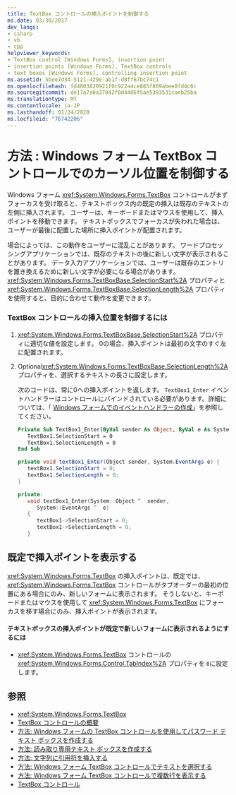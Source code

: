 ```yaml
---
title: TextBox コントロールの挿入ポイントを制御する
ms.date: 03/30/2017
dev_langs:
- csharp
- vb
- cpp
helpviewer_keywords:
- TextBox control [Windows Forms], insertion point
- insertion points [Windows Forms], TextBox controls
- text boxes [Windows Forms], controlling insertion point
ms.assetid: 5bee7d34-5121-429e-ab1f-d8ff67bc74c1
ms.openlocfilehash: fd4803820921f0c922a4ce885f809abee8fd4c6c
ms.sourcegitcommit: de17a7a0a37042f0d4406f5ae5393531caeb25ba
ms.translationtype: MT
ms.contentlocale: ja-JP
ms.lasthandoff: 01/24/2020
ms.locfileid: "76742206"
---
```

# <a name="how-to-control-the-insertion-point-in-a-windows-forms-textbox-control"></a>方法 : Windows フォーム TextBox コントロールでのカーソル位置を制御する
Windows フォーム <xref:System.Windows.Forms.TextBox> コントロールがまずフォーカスを受け取ると、テキストボックス内の既定の挿入は既存のテキストの左側に挿入されます。 ユーザーは、キーボードまたはマウスを使用して、挿入ポイントを移動できます。 テキストボックスでフォーカスが失われた場合は、ユーザーが最後に配置した場所に挿入ポイントが配置されます。  
  
 場合によっては、この動作をユーザーに混乱ことがあります。 ワードプロセッシングアプリケーションでは、既存のテキストの後に新しい文字が表示されることがあります。 データ入力アプリケーションでは、ユーザーは既存のエントリを置き換えるために新しい文字が必要になる場合があります。 <xref:System.Windows.Forms.TextBoxBase.SelectionStart%2A> プロパティと <xref:System.Windows.Forms.TextBoxBase.SelectionLength%2A> プロパティを使用すると、目的に合わせて動作を変更できます。  
  
### <a name="to-control-the-insertion-point-in-a-textbox-control"></a>TextBox コントロールの挿入位置を制御するには  
  
1. <xref:System.Windows.Forms.TextBoxBase.SelectionStart%2A> プロパティに適切な値を設定します。 0の場合、挿入ポイントは最初の文字のすぐ左に配置されます。  
  
2. Optional<xref:System.Windows.Forms.TextBoxBase.SelectionLength%2A> プロパティを、選択するテキストの長さに設定します。  
  
     次のコードは、常に0への挿入ポイントを返します。 `TextBox1_Enter` イベントハンドラーはコントロールにバインドされている必要があります。詳細については、「 [Windows フォームでのイベントハンドラーの作成](../creating-event-handlers-in-windows-forms.md)」を参照してください。  
  
    ```vb  
    Private Sub TextBox1_Enter(ByVal sender As Object, ByVal e As System.EventArgs) Handles TextBox1.Enter  
       TextBox1.SelectionStart = 0  
       TextBox1.SelectionLength = 0  
    End Sub  
    ```  
  
    ```csharp  
    private void textBox1_Enter(Object sender, System.EventArgs e) {  
       textBox1.SelectionStart = 0;  
       textBox1.SelectionLength = 0;  
    }  
    ```  
  
    ```cpp  
    private:  
       void textBox1_Enter(System::Object ^  sender,  
          System::EventArgs ^  e)  
       {  
          textBox1->SelectionStart = 0;  
          textBox1->SelectionLength = 0;  
       }  
    ```  
  
## <a name="making-the-insertion-point-visible-by-default"></a>既定で挿入ポイントを表示する  
 <xref:System.Windows.Forms.TextBox> の挿入ポイントは、既定では、<xref:System.Windows.Forms.TextBox> コントロールがタブオーダーの最初の位置にある場合にのみ、新しいフォームに表示されます。 そうしないと、キーボードまたはマウスを使用して <xref:System.Windows.Forms.TextBox> にフォーカスを移す場合にのみ、挿入ポイントが表示されます。  
  
#### <a name="to-make-the-text-box-insertion-point-visible-by-default-on-a-new-form"></a>テキストボックスの挿入ポイントが既定で新しいフォームに表示されるようにするには  
  
- <xref:System.Windows.Forms.TextBox> コントロールの <xref:System.Windows.Forms.Control.TabIndex%2A> プロパティを `0`に設定します。  
  
## <a name="see-also"></a>参照

- <xref:System.Windows.Forms.TextBox>
- [TextBox コントロールの概要](textbox-control-overview-windows-forms.md)
- [方法: Windows フォームの TextBox コントロールを使用してパスワード テキスト ボックスを作成する](how-to-create-a-password-text-box-with-the-windows-forms-textbox-control.md)
- [方法: 読み取り専用テキスト ボックスを作成する](how-to-create-a-read-only-text-box-windows-forms.md)
- [方法: 文字列に引用符を挿入する](how-to-put-quotation-marks-in-a-string-windows-forms.md)
- [方法: Windows フォーム TextBox コントロールでテキストを選択する](how-to-select-text-in-the-windows-forms-textbox-control.md)
- [方法: Windows フォーム TextBox コントロールで複数行を表示する](how-to-view-multiple-lines-in-the-windows-forms-textbox-control.md)
- [TextBox コントロール](textbox-control-windows-forms.md)
